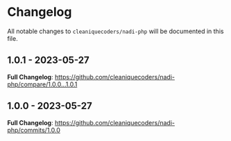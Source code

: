 # Changelog

All notable changes to `cleaniquecoders/nadi-php` will be documented in this file.

## 1.0.1 - 2023-05-27

**Full Changelog**: https://github.com/cleaniquecoders/nadi-php/compare/1.0.0...1.0.1

## 1.0.0 - 2023-05-27

**Full Changelog**: https://github.com/cleaniquecoders/nadi-php/commits/1.0.0
